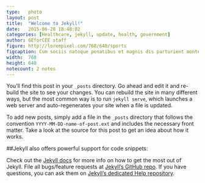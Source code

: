 ```yaml
---
type:	photo
layout: post
title:  "Welcome to Jekyll!"
date:   2015-06-28 18:48:02
categories: [Healthcare, jekyll, update, health, government]
author:	GEforCEE staff
figure: http://lorempixel.com/768/640/sports
figcaption: Cum sociis natoque penatibus et magnis dis parturient montes, nascetur ridiculus mus.
width:	768
height:	640
notecount: 2 notes
---
```

You’ll find this post in your `_posts` directory. Go ahead and edit it and re-build the site to see your changes. You can rebuild the site in many different ways, but the most common way is to run `jekyll serve`, which launches a web server and auto-regenerates your site when a file is updated.

To add new posts, simply add a file in the `_posts` directory that follows the convention `YYYY-MM-DD-name-of-post.ext` and includes the necessary front matter. Take a look at the source for this post to get an idea about how it works.

##Jekyll also offers powerful support for code snippets:

Check out the [Jekyll docs][jekyll] for more info on how to get the most out of Jekyll. File all bugs/feature requests at [Jekyll’s GitHub repo][jekyll-gh]. If you have questions, you can ask them on [Jekyll’s dedicated Help repository][jekyll-help].

[jekyll]:      http://jekyllrb.com
[jekyll-gh]:   https://github.com/jekyll/jekyll
[jekyll-help]: https://github.com/jekyll/jekyll-help
